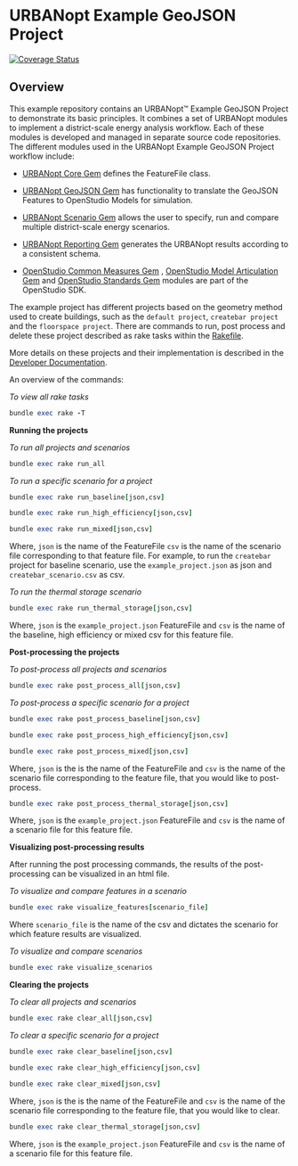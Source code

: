 # URBANopt Example GeoJSON Project

[![Coverage Status](https://coveralls.io/repos/github/urbanopt/urbanopt-example-geojson-project/badge.svg?branch=develop)](https://coveralls.io/github/urbanopt/urbanopt-example-geojson-project?branch=develop)

## Overview

This example repository contains an URBANopt™ Example GeoJSON Project to demonstrate its basic principles.
It combines a set of URBANopt modules to implement a district-scale energy analysis
workflow. Each of these modules is developed and managed in separate source code
repositories. The different modules used in the URBANopt Example GeoJSON Project workflow
include:

- [URBANopt Core Gem](https://github.com/urbanopt/urbanopt-core-gem) defines the FeatureFile class.

- [URBANopt GeoJSON Gem](https://github.com/urbanopt/urbanopt-geojson-gem) has
  functionality to translate the GeoJSON Features to OpenStudio Models for simulation.

- [URBANopt Scenario Gem](https://github.com/urbanopt/urbanopt-scenario-gem)
  allows the user to specify, run and compare multiple district-scale energy scenarios.

- [URBANopt Reporting Gem](https://github.com/urbanopt/urbanopt-reporting-gem)
  generates the URBANopt results according to a consistent schema.

- [OpenStudio Common Measures Gem](https://github.com/NREL/openstudio-common-measures-gem) , [OpenStudio Model Articulation Gem](https://github.com/NREL/openstudio-model-articulation-gem) and
  [OpenStudio Standards Gem](https://github.com/NREL/openstudio-standards) modules are
  part of the OpenStudio SDK.

The
example project has different projects based on the geometry method used to create
buildings, such as the
`default project`, `createbar project` and the `floorspace project`.
There are commands to run, post process and delete these project described as
rake tasks within the
[Rakefile](https://github.com/urbanopt/urbanopt-example-geojson-project/blob/master/Rakefile).

More details on these projects and their implementation is described in the [Developer Documentation](https://urbanopt.github.io).


An overview of the commands:

*To view all rake tasks*

```ruby
bundle exec rake -T
```

**Running the projects**

*To run all projects and scenarios*

```ruby
bundle exec rake run_all
```

*To run a specific scenario for a project*

```ruby
bundle exec rake run_baseline[json,csv]
```

```ruby
bundle exec rake run_high_efficiency[json,csv]
```

```ruby
bundle exec rake run_mixed[json,csv]
```

Where, `json` is the name of the FeatureFile  `csv` is the name of the
scenario file corresponding to that feature file. For example, to  run the `createbar` project for
baseline scenario, use
the `example_project.json` as json and `createbar_scenario.csv` as csv.

*To run the thermal storage scenario*

```ruby
bundle exec rake run_thermal_storage[json,csv]
```

Where, `json` is the `example_project.json` FeatureFile and `csv` is the name of the
baseline, high efficiency or mixed csv for this feature file.

**Post-processing the projects**

*To post-process all projects and scenarios*

```ruby
bundle exec rake post_process_all[json,csv]
```
*To post-process a specific scenario for a project*


```ruby
bundle exec rake post_process_baseline[json,csv]
```
```ruby
bundle exec rake post_process_high_efficiency[json,csv]
```
```ruby
bundle exec rake post_process_mixed[json,csv]
```

Where, `json` is the is the name of the FeatureFile and  `csv` is the name of the scenario file
corresponding to the feature file, that you would like to post-process.

```ruby
bundle exec rake post_process_thermal_storage[json,csv]
```

Where, `json` is the `example_project.json` FeatureFile and `csv` is the name of a scenario file for this feature file.

**Visualizing post-processing results**

After running the post processing commands, the results of the post-processing can be visualized in
an html file.

*To visualize and compare features in a scenario*

```ruby
bundle exec rake visualize_features[scenario_file]
```
Where `scenario_file` is the name of the csv and dictates the scenario for which feature results are
visualized.

*To visualize and compare scenarios*

```ruby
bundle exec rake visualize_scenarios
```


**Clearing the projects**

*To clear all projects and scenarios*

```ruby
bundle exec rake clear_all[json,csv]
```

*To clear a specific scenario for a project*

```ruby
bundle exec rake clear_baseline[json,csv]
```

```ruby
bundle exec rake clear_high_efficiency[json,csv]
```

```ruby
bundle exec rake clear_mixed[json,csv]
```

Where, `json` is the is the name of the FeatureFile and  `csv` is the name of the scenario file
corresponding to the feature file, that you would like to clear.

```ruby
bundle exec rake clear_thermal_storage[json,csv]
```

Where, `json` is the `example_project.json` FeatureFile and `csv` is the name of a scenario file for this feature file.
